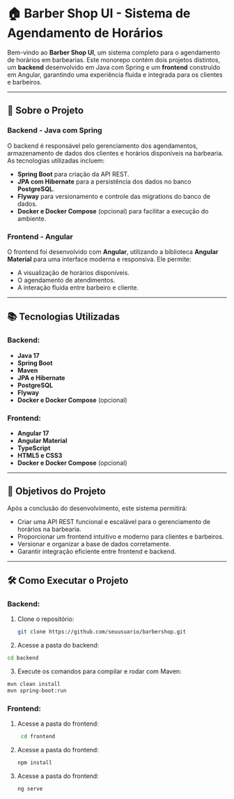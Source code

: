 # 🏠 Barber Shop UI - Sistema de Agendamento de Horários

Bem-vindo ao **Barber Shop UI**, um sistema completo para o agendamento de horários em barbearias. Este monorepo contém dois projetos distintos, um **backend** desenvolvido em Java com Spring e um **frontend** construído em Angular, garantindo uma experiência fluida e integrada para os clientes e barbeiros.

---

## 🚀 Sobre o Projeto

### Backend - Java com Spring
O backend é responsável pelo gerenciamento dos agendamentos, armazenamento de dados dos clientes e horários disponíveis na barbearia. As tecnologias utilizadas incluem:
- **Spring Boot** para criação da API REST.
- **JPA com Hibernate** para a persistência dos dados no banco **PostgreSQL**.
- **Flyway** para versionamento e controle das migrations do banco de dados.
- **Docker e Docker Compose** (opcional) para facilitar a execução do ambiente.

### Frontend - Angular
O frontend foi desenvolvido com **Angular**, utilizando a biblioteca **Angular Material** para uma interface moderna e responsiva. Ele permite:
- A visualização de horários disponíveis.
- O agendamento de atendimentos.
- A interação fluida entre barbeiro e cliente.

---

## 📚 Tecnologias Utilizadas

### Backend:
- **Java 17**
- **Spring Boot**
- **Maven**
- **JPA e Hibernate**
- **PostgreSQL**
- **Flyway**
- **Docker e Docker Compose** (opcional)

### Frontend:
- **Angular 17**
- **Angular Material**
- **TypeScript**
- **HTML5 e CSS3**
- **Docker e Docker Compose** (opcional)

---

## 🎯 Objetivos do Projeto

Após a conclusão do desenvolvimento, este sistema permitirá:
- Criar uma API REST funcional e escalável para o gerenciamento de horários na barbearia.
- Proporcionar um frontend intuitivo e moderno para clientes e barbeiros.
- Versionar e organizar a base de dados corretamente.
- Garantir integração eficiente entre frontend e backend.

---

## 🛠️ Como Executar o Projeto

### Backend:
1. Clone o repositório:
   ```sh
   git clone https://github.com/seuusuario/barbershop.git
    ```
2. Acesse a pasta do backend:
  ```sh
  cd backend
  ```
3. Execute os comandos para compilar e rodar com Maven:
  ```sh
  mvn clean install
  mvn spring-boot:run
  ```

### Frontend:
1. Acesse a pasta do frontend:
    ```sh
     cd frontend
    ```

2. Acesse a pasta do frontend:
    ```sh
    npm install
    ```

3. Acesse a pasta do frontend:
    ```sh
    ng serve
    ```
